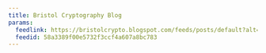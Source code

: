 ```yaml
---
title: Bristol Cryptography Blog
params:
  feedlink: https://bristolcrypto.blogspot.com/feeds/posts/default?alt=rss
  feedid: 58a3389f00e5732f3ccf4a607a8bc783
---
```

